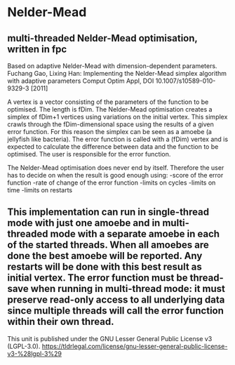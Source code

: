 # Nelder-Mead
multi-threaded Nelder-Mead optimisation, written in fpc
 ----------------------------------------------------
  Based on adaptive Nelder-Mead with dimension-dependent parameters.
 Fuchang Gao, Lixing Han: Implementing the Nelder-Mead simplex algorithm with adaptive parameters
 Comput Optim Appl, DOI 10.1007/s10589-010-9329-3 [2011]

 A vertex is a vector consisting of the parameters of the function to be optimised. The length is fDim.
 The Nelder-Mead optimisation creates a simplex of fDim+1 vertices using variations on the initial vertex.
 This simplex crawls through the fDim-dimensional space using the results of a given error function.
 For this reason the simplex can be seen as a amoebe (a jellyfish like bacteria).
 The error function is called with a (fDim) vertex and is expected to calculate the difference between
 data and the function to be optimised. The user is responsible for the error function.

 The Nelder-Mead optimisation does never end by itself. Therefore the user has to decide on when
 the result is good enough using:
 -score of the error function
 -rate of change of the error function
 -limits on cycles
 -limits on time
 -limits on restarts

 This implementation can run in single-thread mode with just one amoebe and in multi-threaded mode with
 a separate amoebe in each of the started threads. When all amoebes are done the best amoebe will be reported.
 Any restarts will be done with this best result as initial vertex.
 The error function must be thread-save when running in multi-thread mode: it must preserve read-only access
 to all underlying data since multiple threads will call the error function within their own thread.
---
 This unit is published under the GNU Lesser General Public License v3 (LGPL-3.0).
 https://tldrlegal.com/license/gnu-lesser-general-public-license-v3-%28lgpl-3%29
